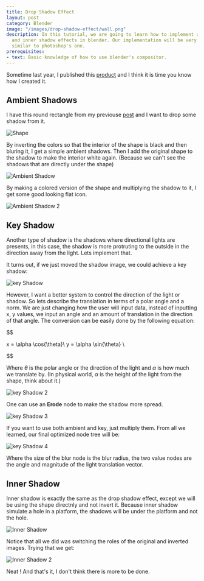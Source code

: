 ```yaml
---
title: Drop Shadow Effect
layout: post
category: Blender
image: "/images/drop-shadow-effect/wall.png"
description: In this tutorial, we are going to learn how to implement a drop shadow
  and inner shadow effects in blender. Our implementation will be very easy and very
  similar to photoshop's one.
prerequisites:
- text: Basic knowledge of how to use blender's compositor.
---
```


Sometime last year, I published this [product](https://blendermarket.com/products/drop-shadow-and-inner-shadow) and I think it is time you know how I created it.

## Ambient Shadows

I have this round rectangle from my previouse [post](/shading/introduction-to-mathematical-drawing.html) and I want to drop some shadow from it.

![Shape](/images/drop-shadow-effect/shape.png)

By inverting the colors so that the interior of the shape is black and then bluring it, I get a simple ambient shadows. Then I add the original shape to the shadow to make the interior white again. (Because we can't see the shadows that are directly under the shape)

![Ambient Shadow](/images/drop-shadow-effect/ambient_shadow.png)

By making a colored version of the shape and multiplying the shadow to it, I get some good looking flat icon.

![Ambient Shadow 2](/images/drop-shadow-effect/ambient_shadow2.png)

## Key Shadow

Another type of shadow is the shadows where directional lights are presents, in this case, the shadow is more protruting to the outside in the direction away from the light. Lets implement that.

It turns out, if we just moved the shadow image, we could achieve a key shadow:

![key Shadow](/images/drop-shadow-effect/key_shadow.png)

However, I want a better system to control the direction of the light or shadow. So lets describe the translation in terms of a polar angle and a norm. We are just changing how the user will input data, instead of inputting x, y values, we input an angle and an amount of translation in the direction of that angle. The conversion can be easily done by the following equation:

$$

x = \alpha \cos{\theta}\\
y = \alpha \sin{\theta} \\

$$

Where $\theta$ is the polar angle or the direction of the light and $\alpha$ is how much we translate by. (In physical world, $\alpha$ is the height of the light from the shape, think about it.)

![key Shadow 2](/images/drop-shadow-effect/key_shadow2.png)

One can use an **Erode** node to make the shadow more spread.

![key Shadow 3](/images/drop-shadow-effect/key_shadow3.png)

If you want to use both ambient and key, just multiply them. From all we learned, our final optimized node tree will be:

![key Shadow 4](/images/drop-shadow-effect/key_shadow4.png)

Where the size of the blur node is the blur radius, the two value nodes are the angle and magnitude of the light translation vector.

## Inner Shadow

Inner shadow is exactly the same as the drop shadow effect, except we will be using the shape directnly and not invert it. Because inner shadow simulate a hole in a platform, the shadows will be under the platform and not the hole.

![Inner Shadow](/images/drop-shadow-effect/inner_shadow.png)

Notice that all we did was switching the roles of the original and inverted images. Trying that we get:

![Inner Shadow 2](/images/drop-shadow-effect/inner_shadow2.png)

Neat ! And that's it, I don't think there is more to be done.